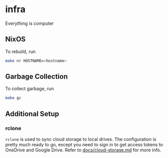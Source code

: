 # infra
Everything is computer

## NixOS

To rebuild, run

```bash
make nr HOSTNAME=<hostname>
```

## Garbage Collection

To collect garbage, run

```bash
make gc
```

## Additional Setup

### rclone

`rclone` is used to sync cloud storage to local drives. The configuration is pretty much ready to go, except you need to sign in to get access tokens to OneDrive and Google Drive.
Refer to [docs/cloud-storage.md](./docs/cloud-storage.md) for more info.
